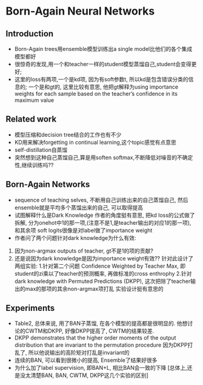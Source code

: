 <!--
 * @Description: 
 * @Date: 2019-09-26 10:02:53
 * @Author: s7ev3n
 * @Github: https://github.com/s7ev3n
 * @LastEditors: s7ev3n
 * @LastEditTime: 2019-10-14 10:20:09
 -->
# Born-Again Neural Networks
## Introduction
- Born-Again trees用ensemble模型训练出a single model比他们的各个集成模型都好
- 很惊奇的发现,用一个和teacher一样的student模型蒸馏自己,student会变得更好;
- 这里的loss有两项,一个是kd项, 因为有soft参数t, 所以kd是包含错误分类的信息的; 一个是和gt的, 这里比较有意思, 他把gt解释为using importance weights for each sample based on
the teacher’s confidence in its maximum value

## Related work
- 模型压缩和decision tree结合的工作也有不少
- KD用来解决forgetting in continual learning,这个topic感觉有点意思
- self-distillation自蒸馏
- 突然想到这种自己蒸馏自己,算是用soften softmax,不断降低对噪音的不确定性,继续训练吗??

## Born-Again Networks
- sequence of teaching selves, 不断用自己训练出来的自己蒸馏自己, 然后ensemble就是平均多个蒸馏出来的自己, 可以取得提高
- 试图解释什么是Dark Knowledge
作者的角度挺有意思, 把kd loss的公式做了拆解, 分为onehot中1的那一项,(注意不是1,是teacher输出的对应1的那一项), 和其余项
soft logits很像是对label做了importance weight
- 作者问了两个问题针对dark knowledge为什么有效:
1. 因为non-argmax outputs of teacher, gt不是1的项的贡献?
2. 还是说因为dark knowledge是因为importance weight有效??
针对此设计了两组实验:
1.针对第二个问题 Confidence Weighted by Teacher Max, 即student的zi乘以了teacher的预测概率, 再做标准的cross enthrophy
2.针对dark knowledge with Permuted Predictions (DKPP), 这次把除了teacher输出的max的那项的其余non-argmax项打乱
实验设计挺有意思的


## Experiments
- Table2, 总体来说, 用了BAN子蒸馏, 在各个模型的提高都是很明显的. 他想讨论的CWTM和DKPP, 好像DKPP提高了, CWTM的结果较差.
- DKPP demonstrates that the higher order moments of the
output distribution that are invariant to the permutation procedure 因为DKPP打乱了, 所以他说输出的高阶矩对打乱是invariant的
- 连续的BAN, 可以看到很微小的提高, Ensemble了结果好很多
- 为什么加了label supervision, 即BAN+L, 相比BAN会一致的下降
[总体上,还是没太清楚BAN, BAN, CWTM, DKPP这几个实验的区别]